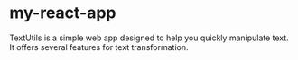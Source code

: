 # my-react-app
TextUtils is a simple web app designed to help you quickly manipulate text. It offers several features for text transformation.
